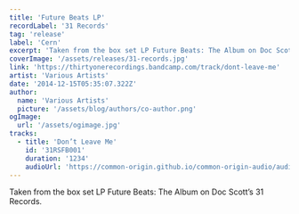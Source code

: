 ```yaml
---
title: 'Future Beats LP'
recordLabel: '31 Records'
tag: 'release'
label: 'Cern'
excerpt: 'Taken from the box set LP Future Beats: The Album on Doc Scott’s 31 Records.'
coverImage: '/assets/releases/31-records.jpg'
link: 'https://thirtyonerecordings.bandcamp.com/track/dont-leave-me'
artist: 'Various Artists'
date: '2014-12-15T05:35:07.322Z'
author:
  name: 'Various Artists'
  picture: '/assets/blog/authors/co-author.png'
ogImage:
  url: '/assets/ogimage.jpg'
tracks: 
  - title: 'Don’t Leave Me'
    id: '31RSFB001'
    duration: '1234'
    audioUrl: 'https://common-origin.github.io/common-origin-audio/audio-files/test.mp3'
---
```


Taken from the box set LP Future Beats: The Album on Doc Scott’s 31 Records.